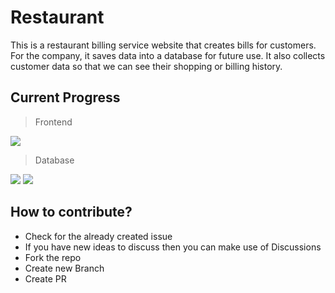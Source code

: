 # Restaurant

This is a restaurant billing service website that creates bills for customers. For the company, it saves data into a database for future use. It also collects customer data so that we can see their shopping or billing history.

## Current Progress

> Frontend

<img src = "src/images/front.png">

> Database

<img src = "src/images/db.png">
<img src = "src/images/db2.png">



## How to contribute?

- Check for the already created issue
- If you have new ideas to discuss then you can make use of Discussions
- Fork the repo
- Create new Branch
- Create PR
